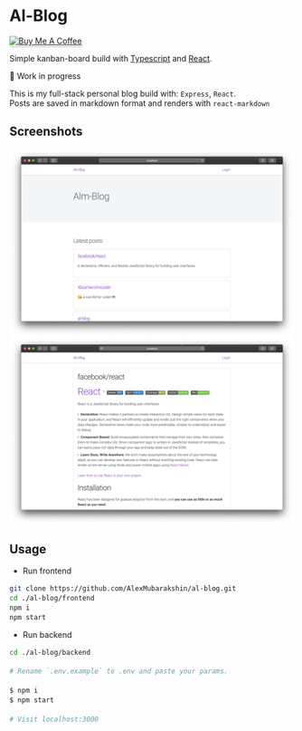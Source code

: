 # Al-Blog

<a href="https://www.buymeacoffee.com/TD5zVhaoy" target="_blank"><img src="https://www.buymeacoffee.com/assets/img/custom_images/orange_img.png" alt="Buy Me A Coffee" style="height: 41px !important;width: 174px !important;box-shadow: 0px 3px 2px 0px rgba(190, 190, 190, 0.5) !important;-webkit-box-shadow: 0px 3px 2px 0px rgba(190, 190, 190, 0.5) !important;" ></a>

Simple kanban-board build with [Typescript](https://www.typescriptlang.org/docs/home.html) and [React](https://reactjs.org/docs/getting-started.html).

🚧 Work in progress  

This is my full-stack personal blog build with: `Express`, `React`.  
Posts are saved in markdown format and renders with `react-markdown`

## Screenshots

<p align="center">
    <img src="./screenshots/home.png" alt="drawing" width="600" align="center"/>
    <img src="./screenshots/post-details.png" alt="drawing" width="600" align="center"/>
</p>

## Usage

- Run frontend

```bash
git clone https://github.com/AlexMubarakshin/al-blog.git
cd ./al-blog/frontend
npm i
npm start
```

- Run backend

```bash
cd ./al-blog/backend

# Rename `.env.example` to .env and paste your params.

$ npm i
$ npm start

# Visit localhost:3000
```

